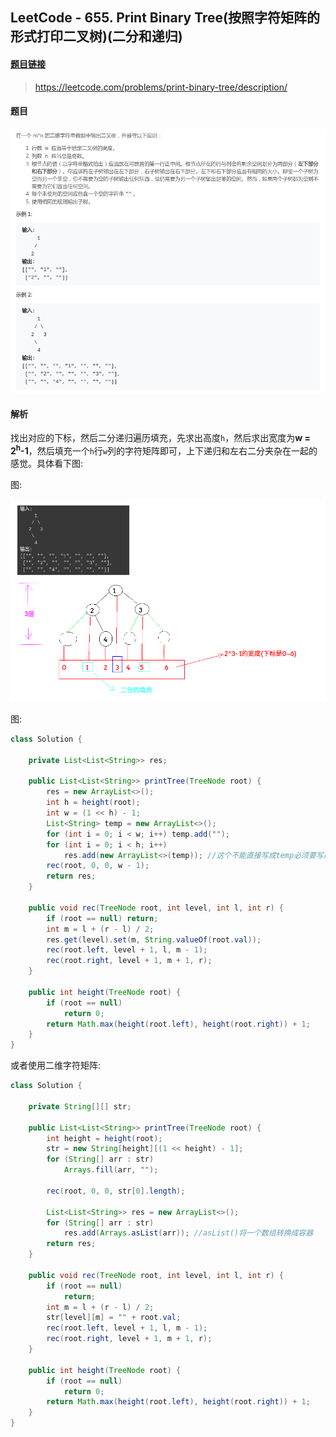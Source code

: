 ﻿## LeetCode - 655. Print Binary Tree(按照字符矩阵的形式打印二叉树)(二分和递归)
#### [题目链接](https://leetcode.com/problems/print-binary-tree/description/)

> https://leetcode.com/problems/print-binary-tree/description/

#### 题目
![在这里插入图片描述](images/655_t.png)
#### 解析
找出对应的下标，然后二分递归遍历填充，先求出高度`h`，然后求出宽度为**w = 2<sup>h</sup>-1**，然后填充一个`h`行`w`列的字符矩阵即可，上下递归和左右二分夹杂在一起的感觉。具体看下图: 

图:

![这里写图片描述](images/655_s.png)

图:

```java
class Solution {

    private List<List<String>> res;

    public List<List<String>> printTree(TreeNode root) {
        res = new ArrayList<>();
        int h = height(root);
        int w = (1 << h) - 1;
        List<String> temp = new ArrayList<>();
        for (int i = 0; i < w; i++) temp.add("");
        for (int i = 0; i < h; i++)
            res.add(new ArrayList<>(temp)); //这个不能直接写成temp必须要写成new ArrayList
        rec(root, 0, 0, w - 1); 
        return res;
    }

    public void rec(TreeNode root, int level, int l, int r) {
        if (root == null) return;
        int m = l + (r - l) / 2;
        res.get(level).set(m, String.valueOf(root.val));
        rec(root.left, level + 1, l, m - 1);
        rec(root.right, level + 1, m + 1, r);
    }
    
    public int height(TreeNode root) {
        if (root == null)
            return 0;
        return Math.max(height(root.left), height(root.right)) + 1;
    }
}
```
或者使用二维字符矩阵:  
```java
class Solution {

    private String[][] str;

    public List<List<String>> printTree(TreeNode root) {
        int height = height(root);
        str = new String[height][(1 << height) - 1];
        for (String[] arr : str)
            Arrays.fill(arr, "");

        rec(root, 0, 0, str[0].length);

        List<List<String>> res = new ArrayList<>();
        for (String[] arr : str)
            res.add(Arrays.asList(arr)); //asList()将一个数组转换成容器
        return res;
    }

    public void rec(TreeNode root, int level, int l, int r) {
        if (root == null)
            return;
        int m = l + (r - l) / 2;
        str[level][m] = "" + root.val;
        rec(root.left, level + 1, l, m - 1);
        rec(root.right, level + 1, m + 1, r);
    }

    public int height(TreeNode root) {
        if (root == null)
            return 0;
        return Math.max(height(root.left), height(root.right)) + 1;
    }
}
```
